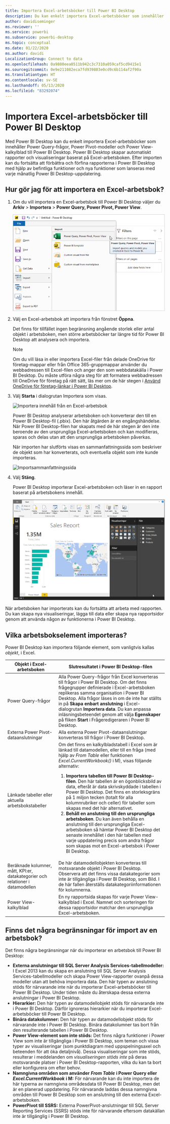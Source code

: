 ```yaml
---
title: Importera Excel-arbetsböcker till Power BI Desktop
description: Du kan enkelt importera Excel-arbetsböcker som innehåller Power Query-frågor, Power Pivot-modeller och Power View-kalkylblad till Power BI Desktop.
author: davidiseminger
ms.reviewer: ''
ms.service: powerbi
ms.subservice: powerbi-desktop
ms.topic: conceptual
ms.date: 01/22/2020
ms.author: davidi
LocalizationGroup: Connect to data
ms.openlocfilehash: 0a9880eea0511b942c3c7310a059caf5cd9415e1
ms.sourcegitcommit: 0e9e211082eca7fd939803e0cd9c6b114af2f90a
ms.translationtype: HT
ms.contentlocale: sv-SE
ms.lasthandoff: 05/13/2020
ms.locfileid: "83292074"
---
```

# <a name="import-excel-workbooks-into-power-bi-desktop"></a>Importera Excel-arbetsböcker till Power BI Desktop
Med Power BI Desktop kan du enkelt importera Excel-arbetsböcker som innehåller Power Query-frågor, Power Pivot-modeller och Power View-kalkylblad till Power BI Desktop. Power BI Desktop skapar automatiskt rapporter och visualiseringar baserat på Excel-arbetsboken. Efter importen kan du fortsätta att förbättra och förfina rapporterna i Power BI Desktop med hjälp av befintliga funktioner och nya funktioner som lanseras med varje månatlig Power BI Desktop-uppdatering.

## <a name="how-do-i-import-an-excel-workbook"></a>Hur gör jag för att importera en Excel-arbetsbok?
1. Om du vill importera en Excel-arbetsbok till Power BI Desktop väljer du **Arkiv** > **Importera** > **Power Query, Power Pivot, Power View**.

   ![Importera Excel-arbetsbok](media/desktop-import-excel-workbooks/importexceltopbi_1.png)


2. Välj en Excel-arbetsbok att importera från fönstret **Öppna**. 

   Det finns för tillfället ingen begränsning angående storlek eller antal objekt i arbetsboken, men större arbetsböcker tar längre tid för Power BI Desktop att analysera och importera.

   > [!NOTE]
   > Om du vill läsa in eller importera Excel-filer från delade OneDrive för företag-mappar eller från Office 365-gruppmappar använder du webbadressen till Excel-filen och anger den som webbdatakälla i Power BI Desktop. Du måste utföra några steg för att formatera webbadressen till OneDrive för företag på rätt sätt, läs mer om de här stegen i [Använd OneDrive för företag-länkar i Power BI Desktop](desktop-use-onedrive-business-links.md).
   > 
   > 

3. Välj **Starta** i dialogrutan Importera som visas.

   ![Importera innehåll från en Excel-arbetsbok](media/desktop-import-excel-workbooks/import-excel-power-bi-5.png)


   Power BI Desktop analyserar arbetsboken och konverterar den till en Power BI Desktop-fil (.pbix). Den här åtgärden är en engångshändelse. När Power BI Desktop-filen har skapats med de här stegen är den inte beroende av den ursprungliga Excel-arbetsboken och kan modifieras, sparas och delas utan att den ursprungliga arbetsboken påverkas.

   När importen har slutförts visas en sammanfattningssida som beskriver de objekt som har konverterats, och eventuella objekt som inte kunde importeras.

   ![Importsammanfattningssida](media/desktop-import-excel-workbooks/importexceltopbi_3.png)

4. Välj **Stäng**. 

   Power BI Desktop importerar Excel-arbetsboken och läser in en rapport baserat på arbetsbokens innehåll.

   ![Inläst importrapport](media/desktop-import-excel-workbooks/importexceltopbi_4.png)

När arbetsboken har importerats kan du fortsätta att arbeta med rapporten. Du kan skapa nya visualiseringar, lägga till data eller skapa nya rapportsidor genom att använda någon av funktionerna i Power BI Desktop.

## <a name="which-workbook-elements-are-imported"></a>Vilka arbetsbokselement importeras?
Power BI Desktop kan importera följande element, som vanligtvis kallas *objekt*, i Excel.

| Objekt i Excel-arbetsboken | Slutresultatet i Power BI Desktop-filen |
| --- | --- |
| Power Query-frågor |Alla Power Query-frågor från Excel konverteras till frågor i Power BI Desktop. Om det finns frågegrupper definierade i Excel-arbetsboken replikeras samma organisation i Power BI Desktop. Alla frågor läses in om de inte har ställts in på **Skapa enbart anslutning** i Excel-dialogrutan **Importera data**. Du kan anpassa inläsningsbeteendet genom att välja **Egenskaper** på fliken **Start** i Frågeredigeraren i Power BI Desktop. |
| Externa Power Pivot-dataanslutningar |Alla externa Power Pivot-dataanslutningar konverteras till frågor i Power BI Desktop. |
| Länkade tabeller eller aktuella arbetsbokstabeller |Om det finns en kalkylbladstabell i Excel som är länkad till datamodellen, eller till en fråga (med hjälp av *From Table* eller funktionen *Excel.CurrentWorkbook()* i M), visas följande alternativ: <ol><li><b>Importera tabellen till Power BI Desktop-filen</b>. Den här tabellen är en ögonblicksbild av data, efteråt är data skrivskyddade i tabellen i Power BI Desktop. Det finns en storleksgräns på 1 miljon tecken (totalt för alla kolumnrubriker och celler) för tabeller som skapas med det här alternativet.</li><li><b>Behåll en anslutning till den ursprungliga arbetsboken</b>. Du kan även behålla en anslutning till den ursprungliga Excel-arbetsboken så hämtar Power BI Desktop det senaste innehållet i den här tabellen med varje uppdatering precis som andra frågor som skapas mot en Excel-arbetsbok i Power BI Desktop.</li></ul> |
| Beräknade kolumner, mått, KPI:er, datakategorier och relationer i datamodellen |De här datamodellobjekten konverteras till motsvarande objekt i Power BI Desktop. Observera att det finns vissa datakategorier som inte är tillgängliga i Power BI Desktop, som Bild. I de här fallen återställs datakategoriinformationen för kolumnerna. |
| Power View-kalkylblad |En ny rapportsida skapas för varje Power View-kalkylblad i Excel. Namnet och sorteringen för dessa rapportsidor matchar den ursprungliga Excel-arbetsboken. |

## <a name="are-there-any-limitations-to-importing-a-workbook"></a>Finns det några begränsningar för import av en arbetsbok?
Det finns några begränsningar när du importerar en arbetsbok till Power BI Desktop:

* **Externa anslutningar till SQL Server Analysis Services-tabellmodeller:** I Excel 2013 kan du skapa en anslutning till SQL Server Analysis Services-tabellmodeller och skapa Power View-rapporter ovanpå dessa modeller utan att behöva importera data. Den här typen av anslutning stöds för närvarande inte när du importerar Excel-arbetsböcker till Power BI Desktop. Under tiden måste du återskapa dessa externa anslutningar i Power BI Desktop.
* **Hierarkier:** Den här typen av datamodellobjekt stöds för närvarande inte i Power BI Desktop. Därför ignoreras hierarkier när du importerar Excel-arbetsböcker till Power BI Desktop.
* **Binära datakolumner:** Den här typen av datamodellobjekt stöds för närvarande inte i Power BI Desktop. Binära datakolumner tas bort från den resulterande tabellen i Power BI Desktop.
* **Power View-element som inte stöds:** Det finns några funktioner i Power View som inte är tillgängliga i Power BI Desktop, som teman och vissa typer av visualiseringar (som punktdiagram med uppspelningsaxel och beteenden för att öka detaljnivå). Dessa visualiseringar som inte stöds, resulterar i meddelanden om *visualiseringen stöds inte* på deras motsvarande platser i Power BI Desktop-rapporten, vilka du kan ta bort eller konfigurera om efter behov.
* **Namngivna områden som använder** ***From Table*** **i Power Query eller** ***Excel.CurrentWorkbook*** **i M:** För närvarande kan du inte importera de här typerna av namngivna områdesdata till Power BI Desktop, men det är en planerad uppdatering. För närvarande laddas dessa namngivna områden till Power BI Desktop som en anslutning till den externa Excel-arbetsboken.
* **PowerPivot till SSRS:** Externa PowerPivot-anslutningar till SQL Server Reporting Services (SSRS) stöds inte för närvarande eftersom datakällan inte är tillgänglig i Power BI Desktop.

